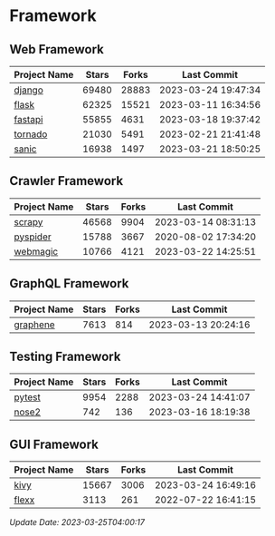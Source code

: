 # Framework

## Web Framework
| Project Name | Stars | Forks | Last Commit |
| ------------ | ----- | ----- | ----------- |
| [django](https://github.com/django/django) | 69480 | 28883 | 2023-03-24 19:47:34 |
| [flask](https://github.com/pallets/flask) | 62325 | 15521 | 2023-03-11 16:34:56 |
| [fastapi](https://github.com/tiangolo/fastapi) | 55855 | 4631 | 2023-03-18 19:37:42 |
| [tornado](https://github.com/tornadoweb/tornado) | 21030 | 5491 | 2023-02-21 21:41:48 |
| [sanic](https://github.com/sanic-org/sanic) | 16938 | 1497 | 2023-03-21 18:50:25 |

## Crawler Framework
| Project Name | Stars | Forks | Last Commit |
| ------------ | ----- | ----- | ----------- |
| [scrapy](https://github.com/scrapy/scrapy) | 46568 | 9904 | 2023-03-14 08:31:13 |
| [pyspider](https://github.com/binux/pyspider) | 15788 | 3667 | 2020-08-02 17:34:20 |
| [webmagic](https://github.com/code4craft/webmagic) | 10766 | 4121 | 2023-03-22 14:25:51 |

## GraphQL Framework
| Project Name | Stars | Forks | Last Commit |
| ------------ | ----- | ----- | ----------- |
| [graphene](https://github.com/graphql-python/graphene) | 7613 | 814 | 2023-03-13 20:24:16 |

## Testing Framework
| Project Name | Stars | Forks | Last Commit |
| ------------ | ----- | ----- | ----------- |
| [pytest](https://github.com/pytest-dev/pytest) | 9954 | 2288 | 2023-03-24 14:41:07 |
| [nose2](https://github.com/nose-devs/nose2) | 742 | 136 | 2023-03-16 18:19:38 |

## GUI Framework
| Project Name | Stars | Forks | Last Commit |
| ------------ | ----- | ----- | ----------- |
| [kivy](https://github.com/kivy/kivy) | 15667 | 3006 | 2023-03-24 16:49:16 |
| [flexx](https://github.com/flexxui/flexx) | 3113 | 261 | 2022-07-22 16:41:15 |

*Update Date: 2023-03-25T04:00:17*